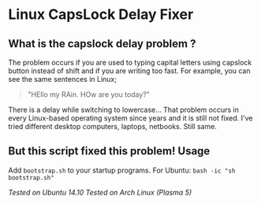 # Linux CapsLock Delay Fixer

**What is the capslock delay problem ?**
----------------------------------------
The problem occurs if you are used to typing capital letters using capslock button instead of shift and if you are writing too fast.
For example, you can see the same sentences in Linux;

> "HEllo my RAin. HOw are you today?"

There is a delay while switching to lowercase...
That problem occurs in every Linux-based operating system since years and it is still not fixed. I've tried different desktop computers, laptops, netbooks. Still same.

**But this script fixed this problem!**
**Usage**
-----
Add `bootstrap.sh` to your startup programs.
For Ubuntu:  `bash -ic "sh bootstrap.sh"`

*Tested on Ubuntu 14.10*
*Tested on Arch Linux (Plasma 5)*
